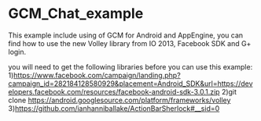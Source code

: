 GCM_Chat_example
================

This example include using of GCM for Android and AppEngine, you can find how to use the new Volley library from IO 2013, Facebook SDK and G+ login.

you will need to get the following libraries before you can use this example: 
1)https://www.facebook.com/campaign/landing.php?campaign_id=282184128580929&placement=Android_SDK&url=https://developers.facebook.com/resources/facebook-android-sdk-3.0.1.zip 
2)git clone https://android.googlesource.com/platform/frameworks/volley 
3)https://github.com/ianhanniballake/ActionBarSherlock#__sid=0
